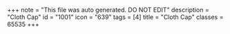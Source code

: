 +++
note = "This file was auto generated. DO NOT EDIT"
description = "Cloth Cap"
id = "1001"
icon = "639"
tags = [4]
title = "Cloth Cap"
classes = 65535
+++
